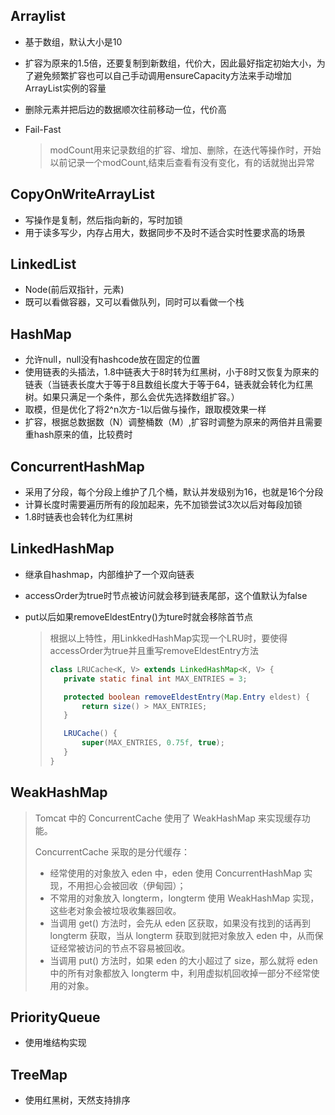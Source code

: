 ## Arraylist

- 基于数组，默认大小是10

- 扩容为原来的1.5倍，还要复制到新数组，代价大，因此最好指定初始大小，为了避免频繁扩容也可以自己手动调用ensureCapacity方法来手动增加ArrayList实例的容量

- 删除元素并把后边的数据顺次往前移动一位，代价高

- Fail-Fast

  >modCount用来记录数组的扩容、增加、删除，在迭代等操作时，开始以前记录一个modCount,结束后查看有没有变化，有的话就抛出异常

## CopyOnWriteArrayList

- 写操作是复制，然后指向新的，写时加锁
- 用于读多写少，内存占用大，数据同步不及时不适合实时性要求高的场景

## LinkedList

- Node(前后双指针，元素)
- 既可以看做容器，又可以看做队列，同时可以看做一个栈

## HashMap

- 允许null，null没有hashcode放在固定的位置
- 使用链表的头插法，1.8中链表大于8时转为红黑树，小于8时又恢复为原来的链表（当链表长度大于等于8且数组长度大于等于64，链表就会转化为红黑树。如果只满足一个条件，那么会优先选择数组扩容。）
- 取模，但是优化了将2^n次方-1以后做与操作，跟取模效果一样
- 扩容，根据总数据数（N）调整桶数（M）,扩容时调整为原来的两倍并且需要重hash原来的值，比较费时

## ConcurrentHashMap

- 采用了分段，每个分段上维护了几个桶，默认并发级别为16，也就是16个分段
- 计算长度时需要遍历所有的段加起来，先不加锁尝试3次以后对每段加锁
- 1.8时链表也会转化为红黑树

## LinkedHashMap

- 继承自hashmap，内部维护了一个双向链表

- accessOrder为true时节点被访问就会移到链表尾部，这个值默认为false

- put以后如果removeEldestEntry()为ture时就会移除首节点

  >根据以上特性，用LinkkedHashMap实现一个LRU时，要使得accessOrder为true并且重写removeEldestEntry方法
  >
  >```java
  >class LRUCache<K, V> extends LinkedHashMap<K, V> {
  >    private static final int MAX_ENTRIES = 3;
  >
  >    protected boolean removeEldestEntry(Map.Entry eldest) {
  >        return size() > MAX_ENTRIES;
  >    }
  >
  >    LRUCache() {
  >        super(MAX_ENTRIES, 0.75f, true);
  >    }
  >}
  >```

## WeakHashMap

>Tomcat 中的 ConcurrentCache 使用了 WeakHashMap 来实现缓存功能。
>
>ConcurrentCache 采取的是分代缓存：
>
>- 经常使用的对象放入 eden 中，eden 使用 ConcurrentHashMap 实现，不用担心会被回收（伊甸园）；
>- 不常用的对象放入 longterm，longterm 使用 WeakHashMap 实现，这些老对象会被垃圾收集器回收。
>- 当调用 get() 方法时，会先从 eden 区获取，如果没有找到的话再到 longterm 获取，当从 longterm 获取到就把对象放入 eden 中，从而保证经常被访问的节点不容易被回收。
>- 当调用 put() 方法时，如果 eden 的大小超过了 size，那么就将 eden 中的所有对象都放入 longterm 中，利用虚拟机回收掉一部分不经常使用的对象。

## PriorityQueue

- 使用堆结构实现

## TreeMap

- 使用红黑树，天然支持排序

